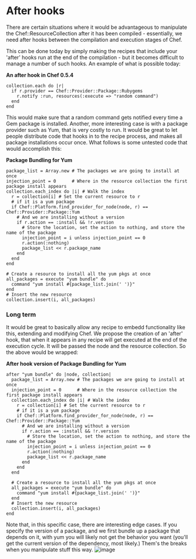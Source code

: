 After hooks
===========

  
 There are certain situations where it would be advantageous to
manipulate the Chef::ResourceCollection after it has been compiled -
essentially, we need after hooks between the compilation and execution
stages of Chef.

This can be done today by simply making the recipes that include your
'after' hooks run at the end of the compilation - but it becomes
difficult to manage a number of such hooks. An example of what is
possible today:

**An after hook in Chef 0.5.4**

    collection.each do |r|
      if r.provider == Chef::Provider::Package::Rubygems
        r.notify :run, resources(:execute => "random command")
      end
    end

This would make sure that a random command gets notified every time a
Gem package is installed. Another, more interesting case is with a
package provider such as Yum, that is very costly to run. It would be
great to let people distribute code that hooks in to the recipe process,
and makes all package installations occur once. What follows is some
untested code that would accomplish this:

**Package Bundling for Yum**

    package_list = Array.new # The packages we are going to install at once
    injection_point = 0      # Where in the resource collection the first package install appears 
    collection.each_index do |i| # Walk the index
      r = collection[i] # Set the current resource to r
      # if it is a yum package
      if Chef::Platform.find_provider_for_node(node, r) == Chef::Provider::Package::Yum
        # And we are installing without a version
        if r.action == :install && !r.version 
          # Store the location, set the action to nothing, and store the name of the package
          injection_point = i unless injection_point == 0
          r.action(:nothing) 
          package_list << r.package_name
        end
      end
    end

    # Create a resource to install all the yum pkgs at once
    all_packages = execute "yum bundle" do
      command "yum install #{package_list.join(' ')}"
    end
    # Insert the new resource
    collection.insert(i, all_packages)

### Long term

It would be great to basically allow any recipe to embedd functionality
like this, extending and modifying Chef. We propose the creation of an
'after' hook, that when it appears in any recipe will get executed at
the end of the execution cycle. It will be passed the node and the
resource collection. So the above would be wrapped:

**After hook version of Package Bundling for Yum**

    after "yum bundle" do |node, collection|
      package_list = Array.new # The packages we are going to install at once
      injection_point = 0      # Where in the resource collection the first package install appears 
      collection.each_index do |i| # Walk the index
        r = collection[i] # Set the current resource to r
        # if it is a yum package
        if Chef::Platform.find_provider_for_node(node, r) == Chef::Provider::Package::Yum
          # And we are installing without a version
          if r.action == :install && !r.version 
            # Store the location, set the action to nothing, and store the name of the package
            injection_point = i unless injection_point == 0
            r.action(:nothing) 
            package_list << r.package_name
          end
        end
      end

      # Create a resource to install all the yum pkgs at once
      all_packages = execute "yum bundle" do
        command "yum install #{package_list.join(' ')}"
      end
      # Insert the new resource
      collection.insert(i, all_packages)
    end

Note that, in this specific case, there are interesting edge cases. If
you specify the version of a package, and we first bundle up a package
that depends on it, with yum you will likely not get the behavior you
want (you'll get the current version of the dependency, most likely.)
Them's the breaks when you manipulate stuff this way.
![image](images/icons/emoticons/smile.gif)  
  
